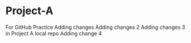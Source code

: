 # Project-A
For GitHub Practice 
Adding changes
Adding changes 2
Adding changes 3 in Project A local repo
Adding change 4
